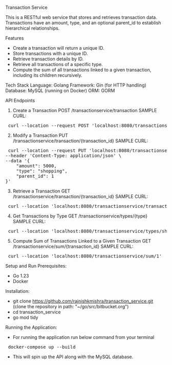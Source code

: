 Transaction Service

This is a RESTful web service that stores and retrieves transaction data. Transactions have an amount, type, and an optional parent_id to establish hierarchical relationships.

Features
- Create a transaction will return a unique ID.
- Store transactions with a unique ID.
- Retrieve transaction details by ID.
- Retrieve all transactions of a specific type.
- Compute the sum of all transactions linked to a given transaction, including its children recursively.

Tech Stack
Language: Golang
Framework: Gin (for HTTP handling)
Database: MySQL (running on Docker)
ORM: GORM

API Endpoints
1. Create a Transaction
POST /transactionservice/transaction
SAMPLE CURL:
<pre> curl --location --request POST 'localhost:8080/transactionservice/transaction' </pre>

2. Modify a Transaction
PUT /transactionservice/transaction/{transaction_id}
SAMPLE CURL:
<pre> curl --location --request PUT 'localhost:8080/transactionservice/transaction/2' \
--header 'Content-Type: application/json' \
--data '{
    "amount": 5000,
    "type": "shopping",
    "parent_id": 1
}' </pre>

3. Retrieve a Transaction
GET /transactionservice/transaction/{transaction_id}
SAMPLE CURL:
<pre> curl --location 'localhost:8080/transactionservice/transaction/2' </pre>

4. Get Transactions by Type
GET /transactionservice/types/{type}
SAMPLE CURL:
<pre> curl --location 'localhost:8080/transactionservice/types/shopping' </pre>

5. Compute Sum of Transactions Linked to a Given Transaction
GET /transactionservice/sum/{transaction_id}
SAMPLE CURL:
<pre> curl --location 'localhost:8080/transactionservice/sum/1' </pre>

Setup and Run
Prerequisites:
- Go 1.23
- Docker

Installation:
- git clone https://github.com/rajnishkmishra/transaction_service.git (clone the repository in path: "~/go/src/bitbucket.org")
- cd transaction_service
- go mod tidy

Running the Application:
- For running the application run below command from your terminal
<pre> docker-compose up --build </pre>
- This will spin up the API along with the MySQL database.